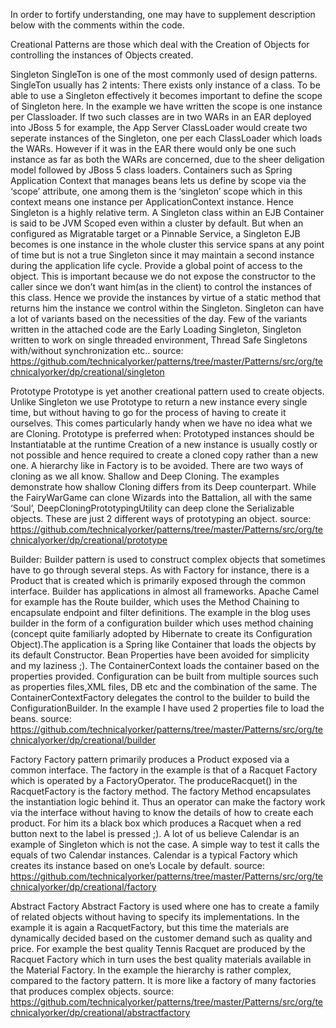 In order to fortify understanding, one may have to supplement description below with the comments within the code.

Creational Patterns are those which deal with the Creation of Objects for controlling the instances of Objects created.

Singleton
SingleTon is one of the most commonly used of design patterns. SingleTon usually has 2 intents:
There exists only instance of a class. To be able to use a Singleton effectively it becomes important to define the scope of Singleton here. In the example we have written the scope is one instance per Classloader. If two such classes are in two WARs in an EAR deployed into JBoss 5 for example, the App Server ClassLoader would create two seperate instances of the Singleton, one per each ClassLoader which loads the WARs. However if it was in the EAR there would only be one such instance as far as both the WARs are concerned, due to the sheer deligation model followed by JBoss 5 class loaders.
Containers such as Spring Application Context that manages beans lets us define by scope via the ‘scope’ attribute, one among them is the ‘singleton’ scope which in this context means one instance per ApplicationContext instance. Hence Singleton is a highly relative term. A Singleton class within an EJB Container is said to be JVM Scoped even within a cluster by default. But when an configured as Migratable target or a Pinnable Service, a Singleton EJB becomes is one instance in the whole cluster this service spans at any point of time but is not a true Singleton since it may maintain a second instance during the application life cycle.
Provide a global point of access to the object. This is important because we do not expose the constructor to the caller since we don’t want him(as in the client) to control the instances of this class. Hence we provide the instances by virtue of a static method that returns him the instance we control within the Singleton.
Singleton can have a lot of variants based on the necessities of the day. Few of the variants written in the attached code are the Early Loading Singleton, Singleton written to work on single threaded environment, Thread Safe Singletons with/without synchronization etc..
source: https://github.com/technicalyorker/patterns/tree/master/Patterns/src/org/technicalyorker/dp/creational/singleton

Prototype
Prototype is yet another creational pattern used to create objects. Unlike Singleton we use Prototype to return a new instance every single time, but without having to go for the process of having to create it ourselves. This comes particularly handy when we have no idea what we are Cloning.
Prototype is preferred when:
Prototyped instances should be Instantiatable at the runtime
Creation of a new instance is usually costly or not possible and hence required to create a cloned copy rather than a new one.
A hierarchy like in Factory is to be avoided.
There are two ways of cloning as we all know. Shallow and Deep Cloning.
The examples demonstrate how shallow Cloning differs from its Deep counterpart. While the FairyWarGame can clone Wizards into the Battalion, all with the same ‘Soul’, DeepCloningPrototypingUtility can deep clone the Serializable objects. These are just 2 different ways of prototyping an object.
source: https://github.com/technicalyorker/patterns/tree/master/Patterns/src/org/technicalyorker/dp/creational/prototype

Builder:
Builder pattern is used to construct complex objects that sometimes have to go through several steps. As with Factory for instance, there is a Product that is created which is primarily exposed through the common interface. Builder has applications in almost all frameworks. Apache Camel for example has the Route builder, which uses the Method Chaining to encapsulate endpoint and filter definitions.
The example in the blog uses builder in the form of a configuration builder which uses method chaining (concept quite familiarly adopted  by Hibernate to create its Configuration Object).The application is a Spring like Container that loads the objects by its default Constructor. Bean Properties have been avoided for simplicity and my laziness ;). The ContainerContext loads the container based on the properties provided. Configuration can be built from multiple sources such as properties files,XML files, DB etc and the combination of the same.
The ContainerContextFactory delegates the control to the builder to build the ConfigurationBuilder. In the example I have used 2 properties file to load the beans.
source: https://github.com/technicalyorker/patterns/tree/master/Patterns/src/org/technicalyorker/dp/creational/builder

Factory
Factory pattern primarily produces a Product exposed via a common interface. The factory in the example is that of a Racquet Factory which is operated by a FactoryOperator. The produceRacquet() in the RacquetFactory is the factory method. The factory Method encapsulates the instantiation logic behind it. Thus an operator can make the factory work via the interface without having to know the details of how to create each product. For him its a black box which produces a Racquet when a red button next to the label is pressed ;).
A lot of us believe Calendar is an example of Singleton which is not the case. A simple way to test it calls the equals of two Calendar instances. Calendar is a typical Factory which creates its instance based on one’s Locale by default.
source: https://github.com/technicalyorker/patterns/tree/master/Patterns/src/org/technicalyorker/dp/creational/factory

Abstract Factory
Abstract Factory is used where one has to create a family of related objects without having to specify its implementations. In the example it is again a RacquetFactory, but this time the materials are dynamically decided based on the customer demand such as quality and price. For example the best quality Tennis Racquet are produced by the Racquet Factory which in turn uses the best quality materials available in the Material Factory. In the example the hierarchy is rather complex, compared to the factory pattern. It is more like a factory of many factories that produces complex objects.
source: https://github.com/technicalyorker/patterns/tree/master/Patterns/src/org/technicalyorker/dp/creational/abstractfactory
